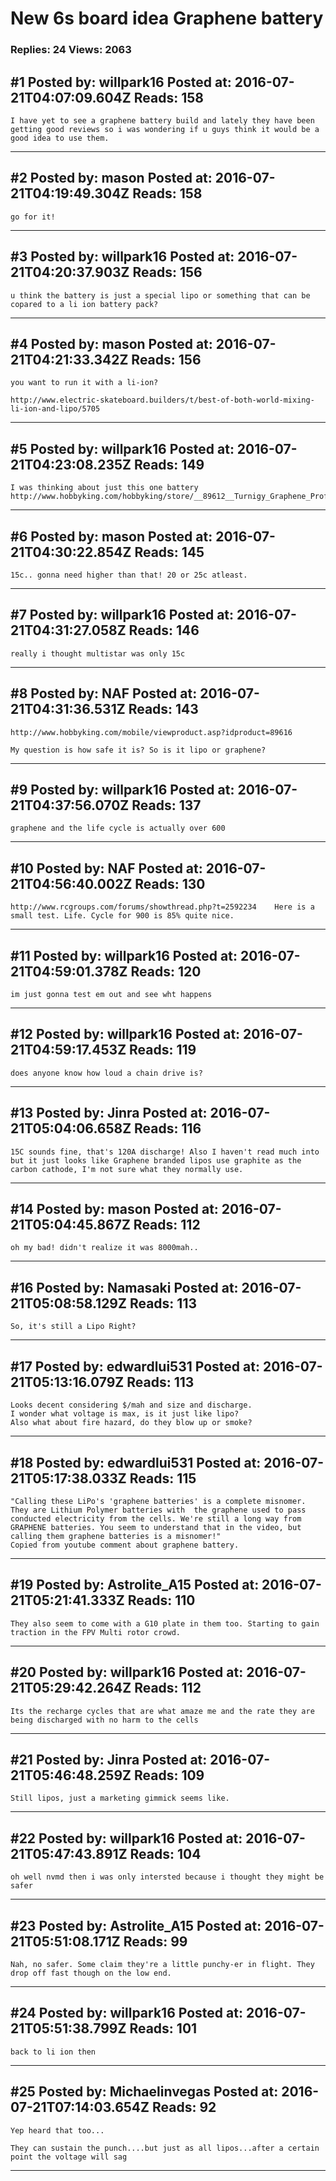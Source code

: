 # New 6s board idea Graphene battery

### Replies: 24 Views: 2063

## \#1 Posted by: willpark16 Posted at: 2016-07-21T04:07:09.604Z Reads: 158

```
I have yet to see a graphene battery build and lately they have been getting good reviews so i was wondering if u guys think it would be a good idea to use them.
```

---
## \#2 Posted by: mason Posted at: 2016-07-21T04:19:49.304Z Reads: 158

```
go for it!
```

---
## \#3 Posted by: willpark16 Posted at: 2016-07-21T04:20:37.903Z Reads: 156

```
u think the battery is just a special lipo or something that can be copared to a li ion battery pack?
```

---
## \#4 Posted by: mason Posted at: 2016-07-21T04:21:33.342Z Reads: 156

```
you want to run it with a li-ion? 

http://www.electric-skateboard.builders/t/best-of-both-world-mixing-li-ion-and-lipo/5705
```

---
## \#5 Posted by: willpark16 Posted at: 2016-07-21T04:23:08.235Z Reads: 149

```
I was thinking about just this one battery
http://www.hobbyking.com/hobbyking/store/__89612__Turnigy_Graphene_Professional_8000mAh_6S_15C_LiPo_Pack_w_XT60.html
```

---
## \#6 Posted by: mason Posted at: 2016-07-21T04:30:22.854Z Reads: 145

```
15c.. gonna need higher than that! 20 or 25c atleast.
```

---
## \#7 Posted by: willpark16 Posted at: 2016-07-21T04:31:27.058Z Reads: 146

```
really i thought multistar was only 15c
```

---
## \#8 Posted by: NAF Posted at: 2016-07-21T04:31:36.531Z Reads: 143

```
http://www.hobbyking.com/mobile/viewproduct.asp?idproduct=89616

My question is how safe it is? So is it lipo or graphene?
```

---
## \#9 Posted by: willpark16 Posted at: 2016-07-21T04:37:56.070Z Reads: 137

```
graphene and the life cycle is actually over 600
```

---
## \#10 Posted by: NAF Posted at: 2016-07-21T04:56:40.002Z Reads: 130

```
http://www.rcgroups.com/forums/showthread.php?t=2592234    Here is a small test. Life. Cycle for 900 is 85% quite nice.
```

---
## \#11 Posted by: willpark16 Posted at: 2016-07-21T04:59:01.378Z Reads: 120

```
im just gonna test em out and see wht happens
```

---
## \#12 Posted by: willpark16 Posted at: 2016-07-21T04:59:17.453Z Reads: 119

```
does anyone know how loud a chain drive is?
```

---
## \#13 Posted by: Jinra Posted at: 2016-07-21T05:04:06.658Z Reads: 116

```
15C sounds fine, that's 120A discharge! Also I haven't read much into but it just looks like Graphene branded lipos use graphite as the carbon cathode, I'm not sure what they normally use.
```

---
## \#14 Posted by: mason Posted at: 2016-07-21T05:04:45.867Z Reads: 112

```
oh my bad! didn't realize it was 8000mah..
```

---
## \#16 Posted by: Namasaki Posted at: 2016-07-21T05:08:58.129Z Reads: 113

```
So, it's still a Lipo Right?
```

---
## \#17 Posted by: edwardlui531 Posted at: 2016-07-21T05:13:16.079Z Reads: 113

```
Looks decent considering $/mah and size and discharge.
I wonder what voltage is max, is it just like lipo?
Also what about fire hazard, do they blow up or smoke?
```

---
## \#18 Posted by: edwardlui531 Posted at: 2016-07-21T05:17:38.033Z Reads: 115

```
"Calling these LiPo's 'graphene batteries' is a complete misnomer. They are Lithium Polymer batteries with  the graphene used to pass conducted electricity from the cells. We're still a long way from GRAPHENE batteries. You seem to understand that in the video, but calling them graphene batteries is a misnomer!﻿"
Copied from youtube comment about graphene battery.
```

---
## \#19 Posted by: Astrolite_A15 Posted at: 2016-07-21T05:21:41.333Z Reads: 110

```
They also seem to come with a G10 plate in them too. Starting to gain traction in the FPV Multi rotor crowd.
```

---
## \#20 Posted by: willpark16 Posted at: 2016-07-21T05:29:42.264Z Reads: 112

```
Its the recharge cycles that are what amaze me and the rate they are being discharged with no harm to the cells
```

---
## \#21 Posted by: Jinra Posted at: 2016-07-21T05:46:48.259Z Reads: 109

```
Still lipos, just a marketing gimmick seems like.
```

---
## \#22 Posted by: willpark16 Posted at: 2016-07-21T05:47:43.891Z Reads: 104

```
oh well nvmd then i was only intersted because i thought they might be safer
```

---
## \#23 Posted by: Astrolite_A15 Posted at: 2016-07-21T05:51:08.171Z Reads: 99

```
Nah, no safer. Some claim they're a little punchy-er in flight. They drop off fast though on the low end.
```

---
## \#24 Posted by: willpark16 Posted at: 2016-07-21T05:51:38.799Z Reads: 101

```
back to li ion then
```

---
## \#25 Posted by: Michaelinvegas Posted at: 2016-07-21T07:14:03.654Z Reads: 92

```
Yep heard that too...

They can sustain the punch....but just as all lipos...after a certain point the voltage will sag
```

---
